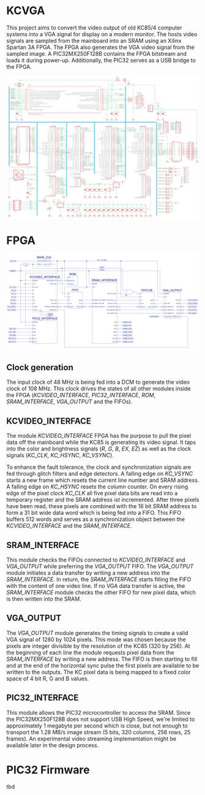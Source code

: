 # KCVGA
This project aims to convert the video output of old KC85/4 computer systems into a VGA signal for display on a modern monitor. The hosts video signals are sampled from the mainboard into an SRAM using an Xilinx Spartan 3A FPGA. The FPGA also generates the VGA video signal from the sampled image. A PIC32MX250F128B contains the FPGA bitstream and loads it during power-up. Additionally, the PIC32 serves as a USB bridge to the FPGA.

![FPGA top level](/doc/KCVGA_schematic.png)

# FPGA
![FPGA top level](/doc/KCVGA_FPGA_top_level_schematic.png)

## Clock generation

The input clock of 48 MHz is being fed into a DCM to generate the video clock of 108 MHz. This clock drives the states of all other modules inside the FPGA (_KCVIDEO_INTERFACE_, _PIC32_INTERFACE_, _ROM_, _SRAM_INTERFACE_, _VGA_OUTPUT_ and the FIFOs).

## KCVIDEO_INTERFACE

The module _KCVIDEO_INTERFACE_ FPGA has the purpose to pull the pixel data off the mainboard while the KC85 is generating its video signal. It taps into the color and brightness signals (_R_, _G_, _B_, _EX_, _EZ_) as well as the clock signals (_KC_CLK_, _KC_HSYNC_, _KC_VSYNC_). 

To enhance the fault tolerance, the clock and synchronization signals are fed through glitch filters and edge detectors. A falling edge on _KC_VSYNC_ starts a new frame which resets the current line number and SRAM address. A falling edge on _KC_HSYNC_ resets the column counter. On every rising edge of the pixel clock _KC_CLK_ all five pixel data bits are read into a temporary register and the SRAM address ist incremented. After three pixels have been read, these pixels are combined with the 16 bit SRAM address to form a 31 bit wide data word which is being fed into a FIFO. This FIFO buffers 512 words and serves as a synchronization object between the _KCVIDEO_INTERFACE_ and the _SRAM_INTERFACE_.

## SRAM_INTERFACE

This module checks the FIFOs connected to _KCVIDEO_INTERFACE_ and _VGA_OUTPUT_ while preferring the _VGA_OUTPUT_ FIFO. The _VGA_OUTPUT_ module initiates a data transfer by writing a new address into the _SRAM_INTERFACE_. In return, the _SRAM_INTERFACE_ starts filling the FIFO with the content of one video line. If no VGA data transfer is active, the _SRAM_INTERFACE_ module checks the other FIFO for new pixel data, which is then written into the SRAM.

## VGA_OUTPUT

The _VGA_OUTPUT_ module generates the timing signals to create a valid VGA signal of 1280 by 1024 pixels. This mode was chosen because the pixels are integer divisible by the resolution of the KC85 (320 by 256). At the beginning of each line the module requests pixel data from the _SRAM_INTERFACE_ by writing a new address. The FIFO is then starting to fill and at the end of the horizontal sync pulse the first pixels are available to be written to the outputs. The KC pixel data is being mapped to a fixed color space of 4 bit R, G and B values.

## PIC32_INTERFACE

This module allows the PIC32 microcontroller to access the SRAM. Since the PIC32MX250F128B does not support USB High Speed, we're limited to approximately 1 megabyte per second which is close, but not enough to transport the 1.28 MB/s image stream (5 bits, 320 columns, 256 rows, 25 frames). An experimental video streaming implementation might be available later in the design process.

# PIC32 Firmware

tbd

